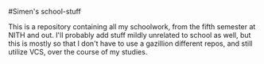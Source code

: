 #Simen's school-stuff

This is a repository containing all my schoolwork, from the fifth semester at NITH and out.
I'll probably add stuff mildly unrelated to school as well, but this is mostly so that I don't have to use a gazillion different repos, and still utilize VCS, over the course of my studies.
